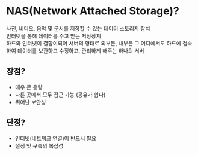 # NAS(Network Attached Storage)?
사진, 비디오, 음악 및 문서를 저장할 수 있는 데이터 스토리지 장치  
인터넷을 통해 데이터를 주고 받는 저장장치  
하드와 인터넷이 결합이되어 서버의 형태로 외부든, 내부든 그 어디에서도 하드에 접속하여 데이터를 보관하고 수정하고, 관리하게 해주는 하나의 서버   

## 장점?
- 매우 큰 용량
- 다른 곳에서 모두 접근 가능 (공유가 쉽다)
- 뛰어난 보안성

## 단정?
- 인터넷(네트워크 연결)이 반드시 필요
- 설정 및 구축의 복잡성
